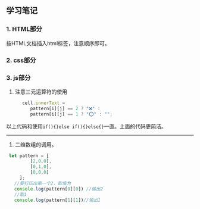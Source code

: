 ## 学习笔记
### 1. HTML部分
按HTML文档插入html标签，注意顺序即可。

### 2. css部分

### 3. js部分
1. 注意三元运算符的使用
```js
      cell.innerText =
         pattern[i][j] == 2 ? "❌" :
         pattern[i][j] == 1 ? "⭕️" : "";
```
以上代码和使用`if(){}else if(){}else{}`一直。上面的代码更简洁。

---
1. 二维数组的调用。

```js
 let pattern = [
         [2,0,0],
         [0,1,0],
         [0,0,0]
     ];
   //要打印出第一个2，取值为
   console.log(pattern[0][0]) //输出2
   //取1
   console.log(pattern[1][1])//输出1
```







